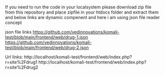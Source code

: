 If you need to run the code in your localsystem please download zip file from this repository and place zipfile in your htdocs folder and extract them and below links are dynamic compenent and here i am using json file reader concept

json file links
https://github.com/vedinnovations/komali-test/blob/main/frontend/web/drug-1.json
https://github.com/vedinnovations/komali-test/blob/main/frontend/web/drug-2.json


Url links:
http://localhost/komali-test/frontend/web/index.php?r=site%2Fdrug1
http://localhost/komali-test/frontend/web/index.php?r=site%2Fdrug2
